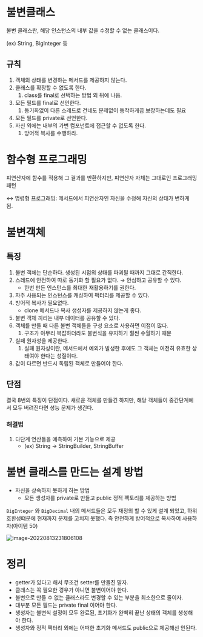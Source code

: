 # 불변클래스

불변 클래스란, 해당 인스턴스의 내부 값을 수정할 수 없는 클래스이다.

(ex) String, BigInteger 등

## 규칙

1. 객체의 상태를 변경하는 메서드를 제공하지 않는다.
2. 클래스를 확장할 수 없도록 한다.
   1. class를 final로 선택하는 방법 외 뒤에 나옴.
3. 모든 필드를 final로 선언한다.
   1. 동기화없이 다른 스레드로 건네도 문제없이 동작하게끔 보장하는데도 필요
4. 모든 필드를 private로 선언한다.
5. 자신 외에는 내부의 가변 컴포넌트에 접근할 수 없도록 한다.
   1. 방어적 복사를 수행하라.

# 함수형 프로그래밍

피연산자에 함수를 적용해 그 결과를 반환하지만, 피연산자 자체는 그대로인 프로그래밍 패턴

↔ 명령형 프로그래밍: 메서드에서 피연산자인 자신을 수정해 자신의 상태가 변하게 됨.

# 불변객체

## 특징

1. 불변 객체는 단순하다. 생성된 시점의 상태를 파괴될 때까지 그대로 간직한다.
2. 스레드에 안전하여 따로 동기화 할 필요가 없다. → 안심하고 공유할 수 있다.
   - 한번 만든 인스턴스를 최대한 재활용하기를 권한다.
3. 자주 사용되는 인스턴스를 캐싱하여 팩터리를 제공할 수 있다.
4. 방어적 복사가 필요없다.
   - clone 메서드나 복사 생성자를 제공하지 않는게 좋다.
5. 불변 객체 끼리는 내부 데이터를 공유할 수 있다.
6. 객체를 만들 때 다른 불변 객체들을 구성 요소로 사용하면 이점이 많다.
   1. 구조가 아무리 복잡하더라도 불변식을 유지하기 훨씬 수월하기 때문
7. 실패 원자성을 제공한다.
   1. 실패 원자성이란, 메서드에서 예외가 발생한 후에도 그 객체는 여전히 유효한 상태여야 한다는 성질이다.
8. 값이 다르면 반드시 독립된 객체로 만들어야 한다.

## 단점

결국 8번의 특징이 단점이다. 새로운 객체를 만들긴 하지만, 해당 객체들이 중간단계에서 모두 버려진다면 성능 문제가 생긴다.

### 해결법

1. 다단계 연산들을 예측하여 기본 기능으로 제공
   - (ex) String → StringBuilder, StringBuffer

# 불변 클래스를 만드는 설계 방법

- 자신을 상속하지 못하게 하는 방법
  - 모든 생성자를 private로 만들고 public 정적 팩토리를 제공하는 방법

`BigInteger` 와 `BigDecimal` 내의 메서드들은 모두 재정의 할 수 있게 설계 되었고, 하위호환성떄문에 현재까지 문제를 고치지 못했다. 즉 안전하게 방어적으로 복사하여 사용하자(아이템 50)

![image-20220813231806108](https://tva1.sinaimg.cn/large/e6c9d24egy1h55i1bv3wkj20ga061gm2.jpg)

# 정리

- getter가 있다고 해서 무조건 setter를 만들진 말자.
- 클래스는 꼭 필요한 경우가 아니면 불변이어야 한다.
- 불변으로 만들 수 없는 클래스라도 변경할 수 있는 부분을 최소한으로 줄이자.
- 대부분 모든 필드는 private final 이어야 한다.
- 생성자는 불변식 설정이 모두 완료된, 초기화가 완벽히 끝난 상태의 객체를 생성해야 한다.
- 생성자와 정적 팩터리 외에는 어떠한 초기화 메서드도 public으로 제공해선 안된다.
